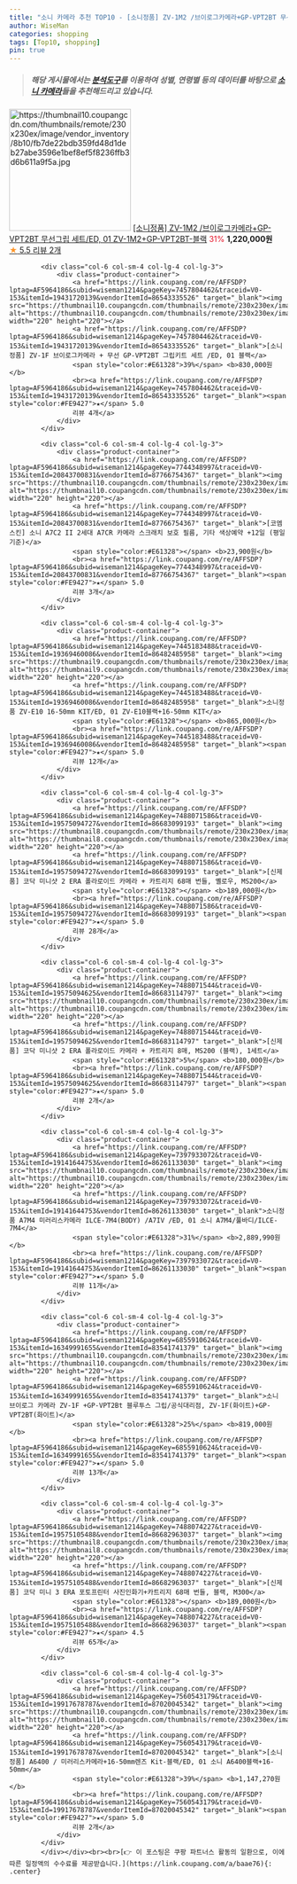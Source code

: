 ```yaml
---
title: "소니 카메라 추천 TOP10 - [소니정품] ZV-1M2 /브이로그카메라+GP-VPT2BT 무선그립 세트/ED, 01 ZV-1M2+GP-VPT2BT-블랙"
author: WiseMan
categories: shopping
tags: [Top10, shopping]
pin: true
---
```


> ##### 해당 게시물에서는 [**분석도구**](https://itemscout.io/)를 이용하여 **성별**, **연령별** 등의 데이터를 바탕으로 [**소니 카메라**](https://link.coupang.com/a/baae76)들을 추천해드리고 있습니다.
<div class="container"><div class="row">
            <div class="col-6 col-sm-4 col-lg-4 col-lg-3">
                <div class="product-container">
                    <a href="https://link.coupang.com/re/AFFSDP?lptag=AF5964186&subid=wiseman1214&pageKey=7560531743&traceid=V0-153&itemId=19917627523&vendorItemId=87476271271" target="_blank"><img src="https://thumbnail10.coupangcdn.com/thumbnails/remote/230x230ex/image/vendor_inventory/8b10/fb7de22bdb359fd48d1deb27abe3596e1bef8ef5f8236ffb3d6b611a9f5a.jpg" alt="https://thumbnail10.coupangcdn.com/thumbnails/remote/230x230ex/image/vendor_inventory/8b10/fb7de22bdb359fd48d1deb27abe3596e1bef8ef5f8236ffb3d6b611a9f5a.jpg" width="220" height="220"></a>
                    <a href="https://link.coupang.com/re/AFFSDP?lptag=AF5964186&subid=wiseman1214&pageKey=7560531743&traceid=V0-153&itemId=19917627523&vendorItemId=87476271271" target="_blank">[소니정품] ZV-1M2 /브이로그카메라+GP-VPT2BT 무선그립 세트/ED, 01 ZV-1M2+GP-VPT2BT-블랙</a>
                    <span style="color:#E61328">31%</span> <b>1,220,000원</b>
                    <br><a href="https://link.coupang.com/re/AFFSDP?lptag=AF5964186&subid=wiseman1214&pageKey=7560531743&traceid=V0-153&itemId=19917627523&vendorItemId=87476271271" target="_blank"><span style="color:#FE9427">★</span> 5.5
                    리뷰 2개</a>
                </div>
            </div>
            
            <div class="col-6 col-sm-4 col-lg-4 col-lg-3">
                <div class="product-container">
                    <a href="https://link.coupang.com/re/AFFSDP?lptag=AF5964186&subid=wiseman1214&pageKey=7457804462&traceid=V0-153&itemId=19431720139&vendorItemId=86543335526" target="_blank"><img src="https://thumbnail10.coupangcdn.com/thumbnails/remote/230x230ex/image/vendor_inventory/1568/973bdf00b66245799e222ec7a3103a94d677d2eba180eb825d22ca2a5592.jpg" alt="https://thumbnail10.coupangcdn.com/thumbnails/remote/230x230ex/image/vendor_inventory/1568/973bdf00b66245799e222ec7a3103a94d677d2eba180eb825d22ca2a5592.jpg" width="220" height="220"></a>
                    <a href="https://link.coupang.com/re/AFFSDP?lptag=AF5964186&subid=wiseman1214&pageKey=7457804462&traceid=V0-153&itemId=19431720139&vendorItemId=86543335526" target="_blank">[소니정품] ZV-1F 브이로그카메라 + 무선 GP-VPT2BT 그립키트 세트 /ED, 01 블랙</a>
                    <span style="color:#E61328">39%</span> <b>830,000원</b>
                    <br><a href="https://link.coupang.com/re/AFFSDP?lptag=AF5964186&subid=wiseman1214&pageKey=7457804462&traceid=V0-153&itemId=19431720139&vendorItemId=86543335526" target="_blank"><span style="color:#FE9427">★</span> 5.0
                    리뷰 4개</a>
                </div>
            </div>
            
            <div class="col-6 col-sm-4 col-lg-4 col-lg-3">
                <div class="product-container">
                    <a href="https://link.coupang.com/re/AFFSDP?lptag=AF5964186&subid=wiseman1214&pageKey=7744348997&traceid=V0-153&itemId=20843700831&vendorItemId=87766754367" target="_blank"><img src="https://thumbnail10.coupangcdn.com/thumbnails/remote/230x230ex/image/vendor_inventory/23ee/bf43508e8739325cc064bad985df88e99608e12c5b75d14220b2cba927cc.png" alt="https://thumbnail10.coupangcdn.com/thumbnails/remote/230x230ex/image/vendor_inventory/23ee/bf43508e8739325cc064bad985df88e99608e12c5b75d14220b2cba927cc.png" width="220" height="220"></a>
                    <a href="https://link.coupang.com/re/AFFSDP?lptag=AF5964186&subid=wiseman1214&pageKey=7744348997&traceid=V0-153&itemId=20843700831&vendorItemId=87766754367" target="_blank">[코엠스킨] 소니 A7C2 II 2세대 A7CR 카메라 스크래치 보호 필름, 기타 색상예약 +12일 (평일기준)</a>
                    <span style="color:#E61328"></span> <b>23,900원</b>
                    <br><a href="https://link.coupang.com/re/AFFSDP?lptag=AF5964186&subid=wiseman1214&pageKey=7744348997&traceid=V0-153&itemId=20843700831&vendorItemId=87766754367" target="_blank"><span style="color:#FE9427">★</span> 5.0
                    리뷰 3개</a>
                </div>
            </div>
            
            <div class="col-6 col-sm-4 col-lg-4 col-lg-3">
                <div class="product-container">
                    <a href="https://link.coupang.com/re/AFFSDP?lptag=AF5964186&subid=wiseman1214&pageKey=7445183488&traceid=V0-153&itemId=19369460086&vendorItemId=86482485958" target="_blank"><img src="https://thumbnail9.coupangcdn.com/thumbnails/remote/230x230ex/image/vendor_inventory/6f93/c7540d097aab7122f7d149d362e1e04e3385d4fe14763626634fbf1a1e9e.jpg" alt="https://thumbnail9.coupangcdn.com/thumbnails/remote/230x230ex/image/vendor_inventory/6f93/c7540d097aab7122f7d149d362e1e04e3385d4fe14763626634fbf1a1e9e.jpg" width="220" height="220"></a>
                    <a href="https://link.coupang.com/re/AFFSDP?lptag=AF5964186&subid=wiseman1214&pageKey=7445183488&traceid=V0-153&itemId=19369460086&vendorItemId=86482485958" target="_blank">소니정품 ZV-E10 16-50mm KIT/ED, 01 ZV-E10블랙+16-50mm KIT</a>
                    <span style="color:#E61328"></span> <b>865,000원</b>
                    <br><a href="https://link.coupang.com/re/AFFSDP?lptag=AF5964186&subid=wiseman1214&pageKey=7445183488&traceid=V0-153&itemId=19369460086&vendorItemId=86482485958" target="_blank"><span style="color:#FE9427">★</span> 5.0
                    리뷰 12개</a>
                </div>
            </div>
            
            <div class="col-6 col-sm-4 col-lg-4 col-lg-3">
                <div class="product-container">
                    <a href="https://link.coupang.com/re/AFFSDP?lptag=AF5964186&subid=wiseman1214&pageKey=7488071586&traceid=V0-153&itemId=19575094727&vendorItemId=86683099193" target="_blank"><img src="https://thumbnail8.coupangcdn.com/thumbnails/remote/230x230ex/image/vendor_inventory/7a61/58a14ac4ad315c254c49a09abc3f62db5ab473267f8b99633669932a656f.png" alt="https://thumbnail8.coupangcdn.com/thumbnails/remote/230x230ex/image/vendor_inventory/7a61/58a14ac4ad315c254c49a09abc3f62db5ab473267f8b99633669932a656f.png" width="220" height="220"></a>
                    <a href="https://link.coupang.com/re/AFFSDP?lptag=AF5964186&subid=wiseman1214&pageKey=7488071586&traceid=V0-153&itemId=19575094727&vendorItemId=86683099193" target="_blank">[신제품] 코닥 미니샷 2 ERA 폴라로이드 카메라 + 카트리지 68매 번들, 옐로우, MS200</a>
                    <span style="color:#E61328"></span> <b>189,000원</b>
                    <br><a href="https://link.coupang.com/re/AFFSDP?lptag=AF5964186&subid=wiseman1214&pageKey=7488071586&traceid=V0-153&itemId=19575094727&vendorItemId=86683099193" target="_blank"><span style="color:#FE9427">★</span> 5.0
                    리뷰 28개</a>
                </div>
            </div>
            
            <div class="col-6 col-sm-4 col-lg-4 col-lg-3">
                <div class="product-container">
                    <a href="https://link.coupang.com/re/AFFSDP?lptag=AF5964186&subid=wiseman1214&pageKey=7488071544&traceid=V0-153&itemId=19575094625&vendorItemId=86683114797" target="_blank"><img src="https://thumbnail10.coupangcdn.com/thumbnails/remote/230x230ex/image/vendor_inventory/5172/5aa294d070108f2dcbf8a0f032523d70501e9e8b1a0e79f8ca5dc8f752b5.png" alt="https://thumbnail10.coupangcdn.com/thumbnails/remote/230x230ex/image/vendor_inventory/5172/5aa294d070108f2dcbf8a0f032523d70501e9e8b1a0e79f8ca5dc8f752b5.png" width="220" height="220"></a>
                    <a href="https://link.coupang.com/re/AFFSDP?lptag=AF5964186&subid=wiseman1214&pageKey=7488071544&traceid=V0-153&itemId=19575094625&vendorItemId=86683114797" target="_blank">[신제품] 코닥 미니샷 2 ERA 폴라로이드 카메라 + 카트리지 8매, MS200 (블랙), 1세트</a>
                    <span style="color:#E61328">5%</span> <b>180,000원</b>
                    <br><a href="https://link.coupang.com/re/AFFSDP?lptag=AF5964186&subid=wiseman1214&pageKey=7488071544&traceid=V0-153&itemId=19575094625&vendorItemId=86683114797" target="_blank"><span style="color:#FE9427">★</span> 5.0
                    리뷰 2개</a>
                </div>
            </div>
            
            <div class="col-6 col-sm-4 col-lg-4 col-lg-3">
                <div class="product-container">
                    <a href="https://link.coupang.com/re/AFFSDP?lptag=AF5964186&subid=wiseman1214&pageKey=7397933072&traceid=V0-153&itemId=19141644753&vendorItemId=86261133030" target="_blank"><img src="https://thumbnail10.coupangcdn.com/thumbnails/remote/230x230ex/image/vendor_inventory/35bf/2c1d1a5cb0f505d5b0be8e7124c39002fc09130f54ab3b78e8c71a1c0c17.jpg" alt="https://thumbnail10.coupangcdn.com/thumbnails/remote/230x230ex/image/vendor_inventory/35bf/2c1d1a5cb0f505d5b0be8e7124c39002fc09130f54ab3b78e8c71a1c0c17.jpg" width="220" height="220"></a>
                    <a href="https://link.coupang.com/re/AFFSDP?lptag=AF5964186&subid=wiseman1214&pageKey=7397933072&traceid=V0-153&itemId=19141644753&vendorItemId=86261133030" target="_blank">소니정품 A7M4 미러리스카메라 ILCE-7M4(BODY) /A7IV /ED, 01 소니 A7M4/풀바디/ILCE-7M4</a>
                    <span style="color:#E61328">31%</span> <b>2,889,990원</b>
                    <br><a href="https://link.coupang.com/re/AFFSDP?lptag=AF5964186&subid=wiseman1214&pageKey=7397933072&traceid=V0-153&itemId=19141644753&vendorItemId=86261133030" target="_blank"><span style="color:#FE9427">★</span> 5.0
                    리뷰 11개</a>
                </div>
            </div>
            
            <div class="col-6 col-sm-4 col-lg-4 col-lg-3">
                <div class="product-container">
                    <a href="https://link.coupang.com/re/AFFSDP?lptag=AF5964186&subid=wiseman1214&pageKey=6855910624&traceid=V0-153&itemId=16349991655&vendorItemId=83541741379" target="_blank"><img src="https://thumbnail10.coupangcdn.com/thumbnails/remote/230x230ex/image/vendor_inventory/63c5/e3d7021dc7baf2f7e48c4843a2c6fd4a3f9de83b22283e57f5ba422f2ea2.jpg" alt="https://thumbnail10.coupangcdn.com/thumbnails/remote/230x230ex/image/vendor_inventory/63c5/e3d7021dc7baf2f7e48c4843a2c6fd4a3f9de83b22283e57f5ba422f2ea2.jpg" width="220" height="220"></a>
                    <a href="https://link.coupang.com/re/AFFSDP?lptag=AF5964186&subid=wiseman1214&pageKey=6855910624&traceid=V0-153&itemId=16349991655&vendorItemId=83541741379" target="_blank">소니 브이로그 카메라 ZV-1F +GP-VPT2Bt 블루투스 그립/공식대리점, ZV-1F(화이트)+GP-VPT2BT(화이트)</a>
                    <span style="color:#E61328">25%</span> <b>819,000원</b>
                    <br><a href="https://link.coupang.com/re/AFFSDP?lptag=AF5964186&subid=wiseman1214&pageKey=6855910624&traceid=V0-153&itemId=16349991655&vendorItemId=83541741379" target="_blank"><span style="color:#FE9427">★</span> 5.0
                    리뷰 13개</a>
                </div>
            </div>
            
            <div class="col-6 col-sm-4 col-lg-4 col-lg-3">
                <div class="product-container">
                    <a href="https://link.coupang.com/re/AFFSDP?lptag=AF5964186&subid=wiseman1214&pageKey=7488074227&traceid=V0-153&itemId=19575105488&vendorItemId=86682963037" target="_blank"><img src="https://thumbnail8.coupangcdn.com/thumbnails/remote/230x230ex/image/vendor_inventory/aac1/b3428ff644e7ea04beb142f809d58c1652dbfc9aa660cd2f5ccef9b1d356.png" alt="https://thumbnail8.coupangcdn.com/thumbnails/remote/230x230ex/image/vendor_inventory/aac1/b3428ff644e7ea04beb142f809d58c1652dbfc9aa660cd2f5ccef9b1d356.png" width="220" height="220"></a>
                    <a href="https://link.coupang.com/re/AFFSDP?lptag=AF5964186&subid=wiseman1214&pageKey=7488074227&traceid=V0-153&itemId=19575105488&vendorItemId=86682963037" target="_blank">[신제품] 코닥 미니 3 ERA 포토프린터 사진인화기+카트리지 68매 번들, 블랙, M300</a>
                    <span style="color:#E61328"></span> <b>189,000원</b>
                    <br><a href="https://link.coupang.com/re/AFFSDP?lptag=AF5964186&subid=wiseman1214&pageKey=7488074227&traceid=V0-153&itemId=19575105488&vendorItemId=86682963037" target="_blank"><span style="color:#FE9427">★</span> 4.5
                    리뷰 65개</a>
                </div>
            </div>
            
            <div class="col-6 col-sm-4 col-lg-4 col-lg-3">
                <div class="product-container">
                    <a href="https://link.coupang.com/re/AFFSDP?lptag=AF5964186&subid=wiseman1214&pageKey=7560543179&traceid=V0-153&itemId=19917678787&vendorItemId=87020045342" target="_blank"><img src="https://thumbnail10.coupangcdn.com/thumbnails/remote/230x230ex/image/vendor_inventory/c6a0/45a697eb40d8da074179f5ab00d3615094cf5472fc30307e0e6234724856.jpg" alt="https://thumbnail10.coupangcdn.com/thumbnails/remote/230x230ex/image/vendor_inventory/c6a0/45a697eb40d8da074179f5ab00d3615094cf5472fc30307e0e6234724856.jpg" width="220" height="220"></a>
                    <a href="https://link.coupang.com/re/AFFSDP?lptag=AF5964186&subid=wiseman1214&pageKey=7560543179&traceid=V0-153&itemId=19917678787&vendorItemId=87020045342" target="_blank">[소니정품] A6400 / 미러리스카메라+16-50mm렌즈 Kit-블랙/ED, 01 소니 A6400블랙+16-50mm</a>
                    <span style="color:#E61328">39%</span> <b>1,147,270원</b>
                    <br><a href="https://link.coupang.com/re/AFFSDP?lptag=AF5964186&subid=wiseman1214&pageKey=7560543179&traceid=V0-153&itemId=19917678787&vendorItemId=87020045342" target="_blank"><span style="color:#FE9427">★</span> 5.0
                    리뷰 2개</a>
                </div>
            </div>
            </div></div><br><br>[👉 이 포스팅은 쿠팡 파트너스 활동의 일환으로, 이에 따른 일정액의 수수료를 제공받습니다.](https://link.coupang.com/a/baae76){: .center}